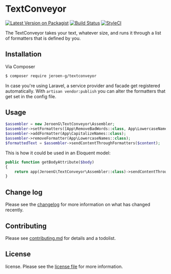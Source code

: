 # TextConveyor

[![Latest Version on Packagist][ico-version]][link-packagist]
[![Build Status][ico-travis]][link-travis]
[![StyleCI][ico-styleci]][link-styleci]

The TextConveyor takes your text, whatever size, and runs it through a list of formatters that is defined by you.

## Installation

Via Composer

``` bash
$ composer require jeroen-g/textconveyor
```

In case you're using Laravel, a service provider and facade get registered automatically. With `artisan vendor:publish` you can alter the formatters that get set in the config file.

## Usage

```php
$assembler = new JeroenG\TextConveyor\Assembler;
$assembler->setFormatters([App\RemoveBadWords::class, App\LowercaseNames::class]);
$assembler->addFormatter(App\CapitalizeNames::class);
$assembler->removeFormatter(App\LowercaseNames::class);
$formattedText = $assembler->sendContentThroughFormatters($content);
```

This is how it could be used in an Eloquent model:
```php
public function getBodyAttribute($body)
{
    return app(JeroenG\TextConveyor\Assembler::class)->sendContentThroughFormatters($body);
}
```

## Change log

Please see the [changelog](changelog.md) for more information on what has changed recently.

## Contributing

Please see [contributing.md](contributing.md) for details and a todolist.

## License

license. Please see the [license file](license.md) for more information.

[ico-version]: https://img.shields.io/packagist/v/jeroen-g/textconveyor.svg?style=flat-square
[ico-travis]: https://img.shields.io/travis/jeroen-g/textconveyor/master.svg?style=flat-square
[ico-styleci]: https://styleci.io/repos/125524541/shield

[link-packagist]: https://packagist.org/packages/jeroen-g/textconveyor
[link-downloads]: https://packagist.org/packages/jeroen-g/textconveyor
[link-travis]: https://travis-ci.org/Jeroen-G/TextConveyor
[link-styleci]: https://styleci.io/repos/125524541
[link-author]: https://github.com/jeroen-g
[link-contributors]: ../../contributors]